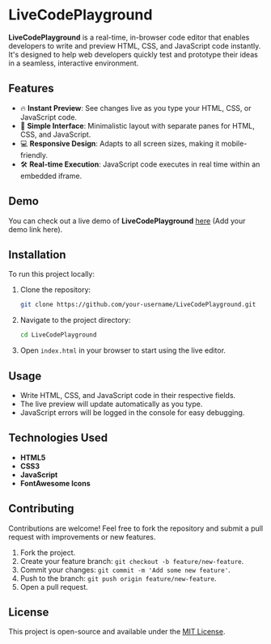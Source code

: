 # LiveCodePlayground

**LiveCodePlayground** is a real-time, in-browser code editor that enables developers to write and preview HTML, CSS, and JavaScript code instantly. It's designed to help web developers quickly test and prototype their ideas in a seamless, interactive environment.

## Features

- 🔥 **Instant Preview**: See changes live as you type your HTML, CSS, or JavaScript code.
- 📝 **Simple Interface**: Minimalistic layout with separate panes for HTML, CSS, and JavaScript.
- 💻 **Responsive Design**: Adapts to all screen sizes, making it mobile-friendly.
- 🛠️ **Real-time Execution**: JavaScript code executes in real time within an embedded iframe.

## Demo

You can check out a live demo of **LiveCodePlayground** [here](#) (Add your demo link here).

## Installation

To run this project locally:

1. Clone the repository:

   ```bash
   git clone https://github.com/your-username/LiveCodePlayground.git
   ```

2. Navigate to the project directory:

   ```bash
   cd LiveCodePlayground
   ```

3. Open `index.html` in your browser to start using the live editor.

## Usage

- Write HTML, CSS, and JavaScript code in their respective fields.
- The live preview will update automatically as you type.
- JavaScript errors will be logged in the console for easy debugging.

## Technologies Used

- **HTML5**
- **CSS3**
- **JavaScript**
- **FontAwesome Icons**

## Contributing

Contributions are welcome! Feel free to fork the repository and submit a pull request with improvements or new features.

1. Fork the project.
2. Create your feature branch: `git checkout -b feature/new-feature`.
3. Commit your changes: `git commit -m 'Add some new feature'`.
4. Push to the branch: `git push origin feature/new-feature`.
5. Open a pull request.

## License

This project is open-source and available under the [MIT License](LICENSE).
